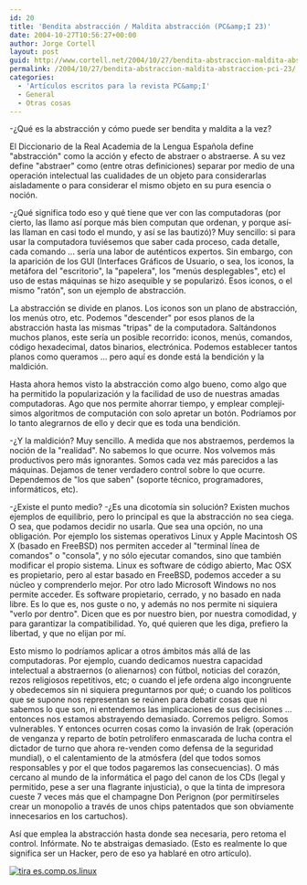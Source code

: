 ```yaml
---
id: 20
title: 'Bendita abstracción / Maldita abstracción (PC&amp;I 23)'
date: 2004-10-27T10:56:27+00:00
author: Jorge Cortell
layout: post
guid: http://www.cortell.net/2004/10/27/bendita-abstraccion-maldita-abstraccion-pci-23/
permalink: /2004/10/27/bendita-abstraccion-maldita-abstraccion-pci-23/
categories:
  - 'Artí­culos escritos para la revista PC&amp;I'
  - General
  - Otras cosas
---
```

-¿Qué es la abstracción y cómo puede ser bendita y maldita a la vez?

El Diccionario de la Real Academia de la Lengua Española define "abstracción" como la acción y efecto de abstraer o abstraerse. A su vez define "abstraer" como (entre otras definiciones) separar por medio de una operación intelectual las cualidades de un objeto para considerarlas aisladamente o para considerar el mismo objeto en su pura esencia o noción.

-¿Qué significa todo eso y qué tiene que ver con las computadoras (por cierto, las llamo así­ porque más bien computan que ordenan, y porque así­ las llaman en casi todo el mundo, y así­ se las bautizó)? Muy sencillo: si para usar la computadora tuviésemos que saber cada proceso, cada detalle, cada comando ... serí­a una labor de auténticos expertos. Sin embargo, con la aparición de los GUI (Interfaces Gráficos de Usuario, o sea, los iconos, la metáfora del "escritorio", la "papelera", los "menús desplegables", etc) el uso de estas máquinas se hizo asequible y se popularizó. Esos iconos, o el mismo "ratón", son un ejemplo de abstracción.

La abstracción se divide en planos. Los iconos son un plano de abstracción, los menús otro, etc. Podemos "descender" por esos planos de la abstracción hasta las mismas "tripas" de la computadora. Saltándonos muchos planos, este serí­a un posible recorrido: iconos, menús, comandos, código hexadecimal, datos binarios, electrónica. Podemos establecer tantos planos como queramos ... pero aquí­ es donde está la bendición y la maldición.

Hasta ahora hemos visto la abstracción como algo bueno, como algo que ha permitido la popularización y la facilidad de uso de nuestras amadas computadoras. Ago que nos permite ahorrar tiempo, y emplear complejí­simos algoritmos de computación con solo apretar un botón. Podrí­amos por lo tanto alegrarnos de ello y decir que es toda una bendición.

-¿Y la maldición? Muy sencillo. A medida que nos abstraemos, perdemos la noción de la "realidad". No sabemos lo que ocurre. Nos volvemos más productivos pero más ignorantes. Somos cada vez más parecidos a las máquinas. Dejamos de tener verdadero control sobre lo que ocurre. Dependemos de "los que saben" (soporte técnico, programadores, informáticos, etc).

-¿Existe el punto medio? -¿Es una dicotomí­a sin solución? Existen muchos ejemplos de equilibrio, pero lo principal es que la abstracción no sea ciega. O sea, que podamos decidir no usarla. Que sea una opción, no una obligación. Por ejemplo los sistemas operativos Linux y Apple Macintosh OS X (basado en FreeBSD) nos permiten acceder al "terminal lí­nea de comandos" o "consola", y no sólo ejecutar comandos, sino que también modificar el propio sistema. Linux es software de código abierto, Mac OSX es propietario, pero al estar basado en FreeBSD, podemos acceder a su núcleo y comprenderlo mejor. Por otro lado Microsoft Windows no nos permite acceder. Es software propietario, cerrado, y no basado en nada libre. Es lo que es, nos guste o no, y además no nos permite ni siquiera "verlo por dentro". Dicen que es por nuestro bien, por nuestra comodidad, y para garantizar la compatibilidad. Yo, qué quieren que les diga, prefiero la libertad, y que no elijan por mí­.

Esto mismo lo podrí­amos aplicar a otros ámbitos más allá de las computadoras. Por ejemplo, cuando dedicamos nuestra capacidad intelectual a abstraernos (o alienarnos) con fútbol, noticias del corazón, rezos religiosos repetitivos, etc; o cuando el jefe ordena algo incongruente y obedecemos sin ni siquiera preguntarnos por qué; o cuando los polí­ticos que se supone nos representan se reúnen para debatir cosas que ni sabemos lo que son, ni entendemos las implicaciones de sus decisiones ... entonces nos estamos abstrayendo demasiado. Corremos peligro. Somos vulnerables. Y entonces ocurren cosas como la invasión de Irak (operación de venganza y reparto de botí­n petrolí­fero enmascarada de lucha contra el dictador de turno que ahora re-venden como defensa de la seguridad mundial), o el calentamiento de la atmósfera (del que todos somos responsables y por el que todos pagaremos las consecuencias). O más cercano al mundo de la informática el pago del canon de los CDs (legal y permitido, pese a ser una flagrante injusticia), o que la tinta de impresora cueste 7 veces más que el champagne Don Perignon (por permití­rseles crear un monopolio a través de unos chips patentados que son obviamente innecesarios en los cartuchos).

Así­ que emplea la abstracción hasta donde sea necesaria, pero retoma el control. Infórmate. No te abstraigas demasiado. (Esto es realmente lo que significa ser un Hacker, pero de eso ya hablaré en otro artí­culo).

[<img src="http://tira.escomposlinux.org/ecol-188.png" alt="tira es.comp.os.linux" border="0" />](http://tira.escomposlinux.org/ecol-188.png)